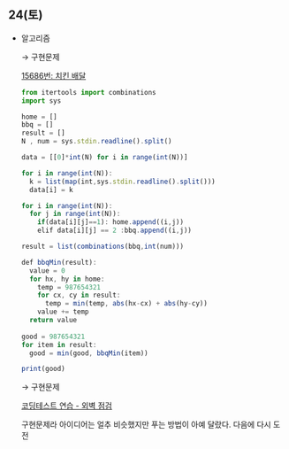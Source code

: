 ## 24(토)

- 알고리즘

    → 구현문제

    [15686번: 치킨 배달](https://www.acmicpc.net/problem/15686)

    ```jsx
    from itertools import combinations
    import sys

    home = []
    bbq = []
    result = []
    N , num = sys.stdin.readline().split()

    data = [[0]*int(N) for i in range(int(N))]

    for i in range(int(N)):
      k = list(map(int,sys.stdin.readline().split()))
      data[i] = k

    for i in range(int(N)):
      for j in range(int(N)):
        if(data[i][j]==1): home.append((i,j))
        elif data[i][j] == 2 :bbq.append((i,j))

    result = list(combinations(bbq,int(num)))

    def bbqMin(result):
      value = 0
      for hx, hy in home:
        temp = 987654321
        for cx, cy in result:
          temp = min(temp, abs(hx-cx) + abs(hy-cy))
        value += temp
      return value
          
    good = 987654321
    for item in result:
      good = min(good, bbqMin(item))

    print(good)
    ```

    → 구현문제

    [코딩테스트 연습 - 외벽 점검](https://programmers.co.kr/learn/courses/30/lessons/60062)

    구현문제라 아이디어는 얼추 비슷했지만 푸는 방법이 아예 달랐다. 다음에 다시 도전